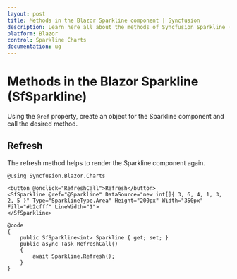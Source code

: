 ```yaml
---
layout: post
title: Methods in the Blazor Sparkline component | Syncfusion
description: Learn here all about the methods of Syncfusion Sparkline (SfSparkline) component and more.
platform: Blazor
control: Sparkline Charts
documentation: ug
---
```


# Methods in the Blazor Sparkline (SfSparkline)

Using the `@ref` property, create an object for the Sparkline component and call the desired method.

## Refresh

The refresh method helps to render the Sparkline component again.

```cshtml
@using Syncfusion.Blazor.Charts

<button @onclick="RefreshCall">Refresh</button>
<SfSparkline @ref="@Sparkline" DataSource="new int[]{ 3, 6, 4, 1, 3, 2, 5 }" Type="SparklineType.Area" Height="200px" Width="350px" Fill="#b2cfff" LineWidth="1">
</SfSparkline>

@code
{
    public SfSparkline<int> Sparkline { get; set; }
    public async Task RefreshCall()
    {
        await Sparkline.Refresh();
    }
}
```
